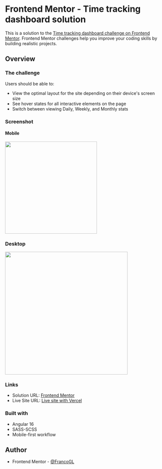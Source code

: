 # Frontend Mentor - Time tracking dashboard solution

This is a solution to the [Time tracking dashboard challenge on Frontend Mentor](https://www.frontendmentor.io/challenges/time-tracking-dashboard-UIQ7167Jw). Frontend Mentor challenges help you improve your coding skills by building realistic projects. 

## Overview

### The challenge

Users should be able to:

- View the optimal layout for the site depending on their device's screen size
- See hover states for all interactive elements on the page
- Switch between viewing Daily, Weekly, and Monthly stats

### Screenshot

#### Mobile

<img src="https://github.com/FrancoGL/FEMC-Time-tracking-dashboard-solution/assets/66887467/7d170bad-0b8a-4622-9e57-703fc5e6c76c.png" width="300px">

### Desktop

<img src="https://github.com/FrancoGL/FEMC-Time-tracking-dashboard-solution/assets/66887467/2e3563e2-9092-4d76-bb73-5bb32f3ab0de.png" width="400px">

### Links

- Solution URL: [Frontend Mentor](https://www.frontendmentor.io/solutions/time-tracking-dashboard-angular-GXugyctt5g)
- Live Site URL: [Live site with Vercel](https://femc-time-tracking-dashboard-solution.vercel.app)

### Built with

- Angular 16
- SASS-SCSS
- Mobile-first workflow

## Author

- Frontend Mentor - [@FrancoGL](https://www.frontendmentor.io/profile/FrancoGL)
